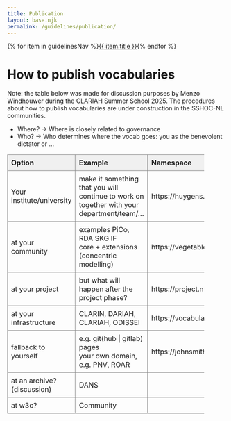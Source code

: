 ```yaml
---
title: Publication
layout: base.njk
permalink: /guidelines/publication/
---
```

<nav class="localNav">
  {% for item in guidelinesNav %}<a href="{{ item.url }}" class="{% if page.url == item.url %}active{% endif %}">{{ item.title }}</a>{% endfor %}
</nav>

# How to publish vocabularies

Note: the table below was made for discussion purposes by Menzo Windhouwer during the CLARIAH Summer School 2025. The procedures about how to publish vocabularies are under construction in the SSHOC-NL communities.

- Where?  -> Where is closely related to governance  
- Who? -> Who determines where the vocab goes: you as the benevolent dictator or …

<style>
  table.custom-table {
    border-collapse: collapse;
    width: 90%;
  }

  table.custom-table th, table.custom-table td {
    border: 1px solid #888;
    padding: 8px;
    text-align: left;
  }

  table.custom-table th {
    background-color: #f0f0f0;
  }
</style>

<table class="custom-table">
  <tr>
    <th>Option</th>
    <th>Example</th>
    <th>Namespace</th>
  </tr>
  <tr>
    <td>Your institute/university</td>
    <td>make it something that you will continue to work on together with your department/team/…</td>
    <td>https://huygens.knaw.nl/vegetables</td>
  </tr>
  <tr>
    <td>at your community</td>
    <td>examples PiCo, RDA SKG IF<br>core + extensions (concentric modelling)</td>
    <td>https://vegetables.vocab</td>
  </tr>
  <tr>
    <td>at your project</td>
    <td>but what will happen after the project phase?</td>
    <td>https://project.nl/vegetables</td>
  </tr>
  <tr>
    <td>at your infrastructure</td>
    <td>CLARIN, DARIAH, CLARIAH, ODISSEI</td>
    <td>https://vocabularies.clarin.eu/clavas/vegetables</td>
  </tr>
  <tr>
    <td>fallback to yourself</td>
    <td>e.g. git(hub | gitlab) pages<br>your own domain, e.g. PNV, ROAR</td>
    <td>https://johnsmith.github.io/vegetables</td>
  </tr>
  <tr>
    <td>at an archive? (discussion)</td>
    <td>DANS</td>
    <td></td>
  </tr>
  <tr>
    <td>at w3c?</td>
    <td>Community</td>
    <td></td>
  </tr>
</table>
